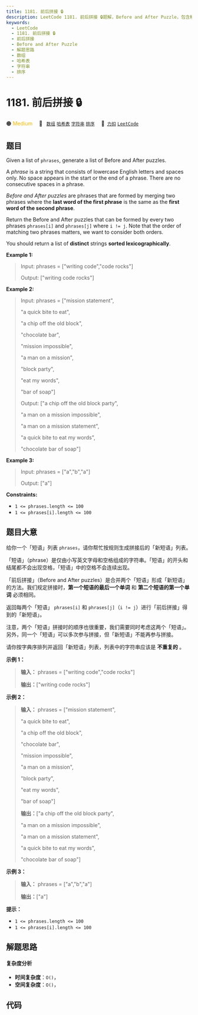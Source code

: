 ```yaml
---
title: 1181. 前后拼接 🔒
description: LeetCode 1181. 前后拼接 🔒题解，Before and After Puzzle，包含解题思路、复杂度分析以及完整的 JavaScript 代码实现。
keywords:
  - LeetCode
  - 1181. 前后拼接 🔒
  - 前后拼接
  - Before and After Puzzle
  - 解题思路
  - 数组
  - 哈希表
  - 字符串
  - 排序
---
```


# 1181. 前后拼接 🔒

🟠 <font color=#ffb800>Medium</font>&emsp; 🔖&ensp; [`数组`](/tag/array.md) [`哈希表`](/tag/hash-table.md) [`字符串`](/tag/string.md) [`排序`](/tag/sorting.md)&emsp; 🔗&ensp;[`力扣`](https://leetcode.cn/problems/before-and-after-puzzle) [`LeetCode`](https://leetcode.com/problems/before-and-after-puzzle)

## 题目

Given a list of `phrases`, generate a list of Before and After puzzles.

A _phrase_ is a string that consists of lowercase English letters and spaces
only. No space appears in the start or the end of a phrase. There are no
consecutive spaces in a phrase.

_Before and After  puzzles_ are phrases that are formed by merging two phrases
where the **last  word of the first phrase** is the same as the **first word
of the second phrase**.

Return the Before and After puzzles that can be formed by every two phrases
`phrases[i]` and `phrases[j]` where `i != j`. Note that the order of matching
two phrases matters, we want to consider both orders.

You should return a list of **distinct**  strings **sorted
lexicographically**.



**Example 1:**

> Input: phrases = ["writing code","code rocks"]
> 
> Output: ["writing code rocks"]

**Example 2:**

> Input: phrases = ["mission statement",
> 
> > 
> > 
> > 
> > 
>   "a quick bite to eat",
> 
> > 
> > 
> > 
> > 
>   "a chip off the old block",
> 
> > 
> > 
> > 
> > 
>   "chocolate bar",
> 
> > 
> > 
> > 
> > 
>   "mission impossible",
> 
> > 
> > 
> > 
> > 
>   "a man on a mission",
> 
> > 
> > 
> > 
> > 
>   "block party",
> 
> > 
> > 
> > 
> > 
>   "eat my words",
> 
> > 
> > 
> > 
> > 
>   "bar of soap"]
> 
> Output: ["a chip off the old block party",
> 
> > 
> > 
>  "a man on a mission impossible",
> 
> > 
> > 
>  "a man on a mission statement",
> 
> > 
> > 
>  "a quick bite to eat my words",
> 
> > 
> > 
>  "chocolate bar of soap"]

**Example 3:**

> Input: phrases = ["a","b","a"]
> 
> Output: ["a"]

**Constraints:**

  * `1 <= phrases.length <= 100`
  * `1 <= phrases[i].length <= 100`


## 题目大意

给你一个「短语」列表 `phrases`，请你帮忙按规则生成拼接后的「新短语」列表。

「短语」（phrase）是仅由小写英文字母和空格组成的字符串。「短语」的开头和结尾都不会出现空格，「短语」中的空格不会连续出现。

「前后拼接」（Before and After puzzles）是合并两个「短语」形成「新短语」的方法。我们规定拼接时，**第一个短语的最后一个单词** 和
**第二个短语的第一个单词** 必须相同。

返回每两个「短语」 `phrases[i]` 和 `phrases[j]`（`i != j`）进行「前后拼接」得到的「新短语」。

注意，两个「短语」拼接时的顺序也很重要，我们需要同时考虑这两个「短语」。另外，同一个「短语」可以多次参与拼接，但「新短语」不能再参与拼接。

请你按字典序排列并返回「新短语」列表，列表中的字符串应该是 **不重复的** 。



**示例 1：**

> 
> 
> 
> 
> 
> **输入：** phrases = ["writing code","code rocks"]
> 
> **输出：**["writing code rocks"]
> 
> 

**示例 2：**

> 
> 
> 
> 
> 
> **输入：** phrases = ["mission statement",
> 
> > 
> > 
> > 
> > 
> "a quick bite to eat",
> 
> > 
> > 
> > 
> > 
> "a chip off the old block",
> 
> > 
> > 
> > 
> > 
> "chocolate bar",
> 
> > 
> > 
> > 
> > 
> "mission impossible",
> 
> > 
> > 
> > 
> > 
> "a man on a mission",
> 
> > 
> > 
> > 
> > 
> "block party",
> 
> > 
> > 
> > 
> > 
> "eat my words",
> 
> > 
> > 
> > 
> > 
> "bar of soap"]
> 
> **输出：**["a chip off the old block party",
> 
> > 
>   "a man on a mission impossible",
> 
> > 
>   "a man on a mission statement",
> 
> > 
>   "a quick bite to eat my words",
> 
> > 
>   "chocolate bar of soap"]
> 
> 

**示例 3：**

> 
> 
> 
> 
> 
> **输入：** phrases = ["a","b","a"]
> 
> **输出：**["a"]
> 
> 



**提示：**

  * `1 <= phrases.length <= 100`
  * `1 <= phrases[i].length <= 100`


## 解题思路

#### 复杂度分析

- **时间复杂度**：`O()`，
- **空间复杂度**：`O()`，

## 代码

```javascript

```